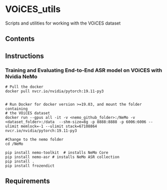 # VOiCES_utils
Scripts and utilities for working with the VOiCES dataset

## Contents
## Instructions

### Training and Evaluating End-to-End ASR model on VOiCES with Nvidia NeMo

```
# Pull the docker
docker pull nvcr.io/nvidia/pytorch:19.11-py3


# Run Docker for docker version >=19.03, and mount the folder containing
# the VOiCES dataset
docker run --gpus all -it -v <nemo_github_folder>:/NeMo -v <dataset_folder>:/data  --shm-size=8g -p 8888:8888 -p 6006:6006 --ulimit memlock=-1 --ulimit stack=67108864 nvcr.io/nvidia/pytorch:19.11-py3

#Change to the nemo folder
cd /NeMo

pip install nemo-toolkit  # installs NeMo Core
pip install nemo-asr # installs NeMo ASR collection
pip install .
pip install frozendict
```

## Requirements
